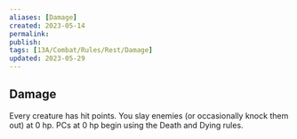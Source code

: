 ```yaml
---
aliases: [Damage]
created: 2023-05-14
permalink: 
publish: 
tags: [13A/Combat/Rules/Rest/Damage]
updated: 2023-05-29
---
```


## Damage

Every creature has hit points. You slay enemies (or occasionally knock them out) at 0 hp. PCs at 0 hp begin using the Death and Dying rules.